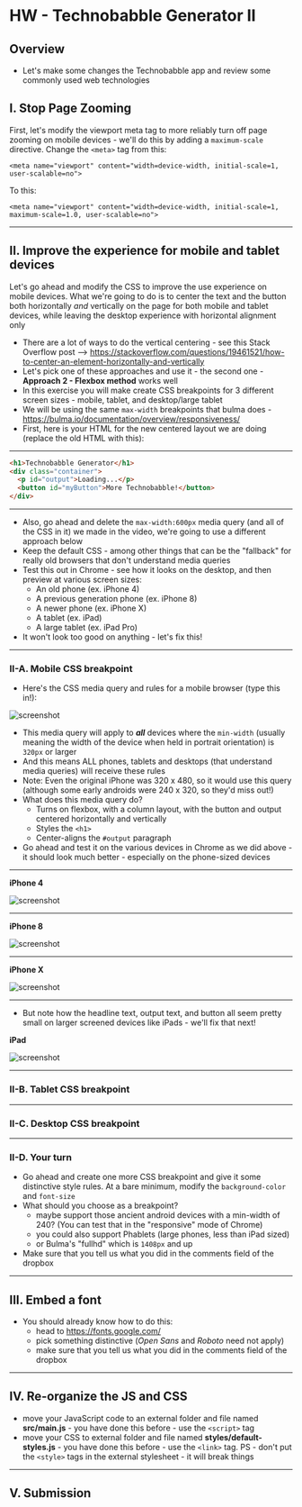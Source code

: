 # HW - Technobabble Generator II

## Overview

- Let's make some changes the Technobabble app and review some commonly used web technologies

## I. Stop Page Zooming

First, let's modify the viewport meta tag to more reliably turn off page zooming on mobile devices - we'll do this by adding a `maximum-scale` directive. Change the `<meta>` tag from this:

`<meta name="viewport" content="width=device-width, initial-scale=1, user-scalable=no">`

To this:

`<meta name="viewport" content="width=device-width, initial-scale=1, maximum-scale=1.0, user-scalable=no">`

<hr>

## II. Improve the experience for mobile and tablet devices

Let's go ahead and modify the CSS to improve the use experience on mobile devices. What we're going to do is to center the text and the button both horizontally *and* vertically on the page for both mobile and tablet devices, while leaving the desktop experience with horizontal alignment only

- There are a lot of ways to do the vertical centering - see this Stack Overflow post --> https://stackoverflow.com/questions/19461521/how-to-center-an-element-horizontally-and-vertically
- Let's pick one of these approaches and use it - the second one - **Approach 2 - Flexbox method** works well
- In this exercise you will make create CSS breakpoints for 3 different screen sizes - mobile, tablet, and desktop/large tablet
- We will be using the same `max-width` breakpoints that bulma does - https://bulma.io/documentation/overview/responsiveness/
- First, here is your HTML for the new centered layout we are doing (replace the old HTML with this):


<hr>

```html
<h1>Technobabble Generator</h1>
<div class="container">
  <p id="output">Loading...</p>
  <button id="myButton">More Technobabble!</button>
</div>
```
<hr>

- Also, go ahead and delete the `max-width:600px` media query (and all of the CSS in it) we made in the video, we're going to use a different approach below
- Keep the default CSS - among other things that can be the "fallback" for really old browsers that don't understand media queries
- Test this out in Chrome - see how it looks on the desktop, and then preview at various screen sizes:
  - An old phone (ex. iPhone 4)
  - A previous generation phone (ex. iPhone 8)
  - A newer phone (ex. iPhone X)
  - A tablet (ex. iPad)
  - A large tablet (ex. iPad Pro)
 - It won't look too good on anything - let's fix this!

<hr>

### II-A. Mobile CSS breakpoint

- Here's the CSS media query and rules for a mobile browser (type this in!):

![screenshot](_images/_technobabble/HW-technobabble-4.png)

- This media query will apply to ***all*** devices where the `min-width` (usually meaning the width of the device when held in portrait orientation) is `320px` or larger
- And this means ALL phones, tablets and desktops (that understand media queries) will receive these rules
- Note: Even the original iPhone was 320 x 480, so it would use this query (although some early androids were 240 x 320, so they'd miss out!)
- What does this media query do?
  - Turns on flexbox, with a column layout, with the button and output centered horizontally and vertically
  - Styles the `<h1>`
  - Center-aligns the `#output` paragraph
- Go ahead and test it on the various devices in Chrome as we did above - it should look much better - especially on the phone-sized devices

<hr>

**iPhone 4**

![screenshot](_images/_technobabble/HW-technobabble-5.png)

<hr>

**iPhone 8**

![screenshot](_images/_technobabble/HW-technobabble-6.png)

<hr>

**iPhone X**

![screenshot](_images/_technobabble/HW-technobabble-7.png)

<hr>

- But note how the headline text, output text, and button all seem pretty small on larger screened devices like iPads - we'll fix that next!

**iPad**

![screenshot](_images/_technobabble/HW-technobabble-8.png)

<hr>

### II-B. Tablet CSS breakpoint

<hr>

### II-C. Desktop CSS breakpoint

<hr>

### II-D. Your turn

- Go ahead and create one more CSS breakpoint and give it some distinctive style rules. At a bare minimum, modify the `background-color` and `font-size` 
- What should you choose as a breakpoint? 
  - maybe support those ancient android devices with a min-width of 240? (You can test that in the "responsive" mode of Chrome)
  - you could also support Phablets (large phones, less than iPad sized)
  - or Bulma's "fullhd" which is `1408px` and up
 - Make sure that you tell us what you did in the comments field of the dropbox

<hr>

## III. Embed a font

- You should already know how to do this:
  - head to https://fonts.google.com/
  - pick something distinctive (*Open Sans* and *Roboto* need not apply)
  - make sure that you tell us what you did in the comments field of the dropbox

<hr>

## IV. Re-organize the JS and CSS

- move your JavaScript code to an external folder and file named **src/main.js** - you have done this before - use the `<script>` tag
- move your CSS to external folder and file named **styles/default-styles.js**  - you have done this before - use the `<link>` tag. PS - don't put the `<style>` tags in the external stylesheet - it will break things 

<hr>

## V. Submission
